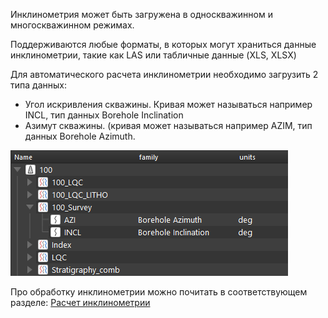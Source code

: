 
Инклинометрия может быть загружена в односкважинном и многоскважинном режимах.

Поддерживаются любые форматы, в которых могут храниться данные инклинометрии, такие как LAS или табличные данные (XLS, XLSX)

Для автоматического расчета инклинометрии необходимо загрузить 2 типа данных:
- Угол искривления скважины. Кривая может называться например INCL, тип данных Borehole Inclination
- Азимут скважины. (кривая может называться например AZIM, тип данных Borehole Azimuth.

![](ЗагрузкаИнклинометрии_img/Inclinometry.png)

Про обработку инклинометрии можно почитать в соответствующем разделе: [Расчет инклинометрии](../processing/Расчет%20инклинометрии.md)